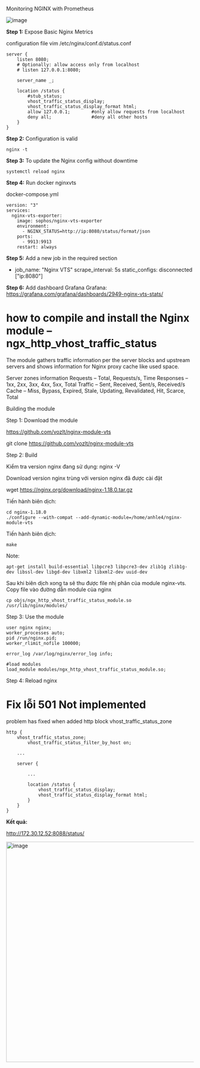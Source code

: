 Monitoring NGINX with Prometheus

![image](https://github.com/anhln12/prometheus-grafana/assets/18412583/dc06de91-4c18-4d16-bade-33eaf87a0c35)

**Step 1:** Expose Basic Nginx Metrics

configuration file
vim /etc/nginx/conf.d/status.conf

```
server {
    listen 8080;
    # Optionally: allow access only from localhost
    # listen 127.0.0.1:8080;

    server_name _;

    location /status {
        #stub_status;
        vhost_traffic_status_display;
        vhost_traffic_status_display_format html;
        allow 127.0.0.1;        #only allow requests from localhost
        deny all;               #deny all other hosts
    }
}
```

**Step 2:** Configuration is valid
```
nginx -t
```

**Step 3:** To update the Nginx config without downtime
```
systemctl reload nginx
```

**Step 4:** Run docker nginxvts

docker-compose.yml 
```
version: "3"
services:
  nginx-vts-exporter:
    image: sophos/nginx-vts-exporter
    environment:
      - NGINX_STATUS=http://ip:8080/status/format/json
    ports:
      - 9913:9913
    restart: always
```


**Step 5:** Add a new job in the required section
  - job_name: "Nginx VTS"
    scrape_interval: 5s
    static_configs:
    disconnected ["ip:8080"]

**Step 6:** Add dashboard Grafana
Grafana: https://grafana.com/grafana/dashboards/2949-nginx-vts-stats/




# how to compile and install the Nginx module – ngx_http_vhost_traffic_status

The module gathers traffic information per the server blocks and upstream servers and shows information for Nginx proxy cache like used space.

Server zones information
    Requests – Total, Requests/s, Time
    Responses – 1xx, 2xx, 3xx, 4xx, 5xx, Total
    Traffic – Sent, Received, Sent/s, Received/s
    Cache – Miss, Bypass, Expired, Stale, Updating, Revalidated, Hit, Scarce, Total

Building the module

Step 1: Download the module

https://github.com/vozlt/nginx-module-vts 

git clone https://github.com/vozlt/nginx-module-vts

Step 2: Build 

Kiểm tra version nginx đang sử dụng: nginx -V

Download version nginx trùng với version nginx đã được cài đặt

wget https://nginx.org/download/nginx-1.18.0.tar.gz

Tiến hành biên dịch: 
```
cd nginx-1.18.0
./configure --with-compat --add-dynamic-module=/home/anhle4/nginx-module-vts
```
Tiến hành biên dịch:
```
make
```
Note:
```
apt-get install build-essential libpcre3 libpcre3-dev zlib1g zlib1g-dev libssl-dev libgd-dev libxml2 libxml2-dev uuid-dev
```

Sau khi biên dịch xong ta sẽ thu được file nhị phân của module nginx-vts. Copy file vào đường dẫn module của nginx
```
cp objs/ngx_http_vhost_traffic_status_module.so /usr/lib/nginx/modules/
```

Step 3: Use the module
```
user nginx nginx;
worker_processes auto;
pid /run/nginx.pid;
worker_rlimit_nofile 100000;
 
error_log /var/log/nginx/error_log info;
 
#load modules
load_module modules/ngx_http_vhost_traffic_status_module.so;
```

Step 4: Reload nginx


# Fix lỗi 501 Not implemented

problem has fixed when added http block vhost_traffic_status_zone

```
http {
    vhost_traffic_status_zone;
        vhost_traffic_status_filter_by_host on;

    ...

    server {

        ...

        location /status {
            vhost_traffic_status_display;
            vhost_traffic_status_display_format html;
        }
    }
}
```

**Kết quả:**

http://172.30.12.52:8088/status/

<img width="590" alt="image" src="https://github.com/anhln12/prometheus-grafana/assets/18412583/ef1b155f-1a0d-4e52-85c8-299764226d36">


















